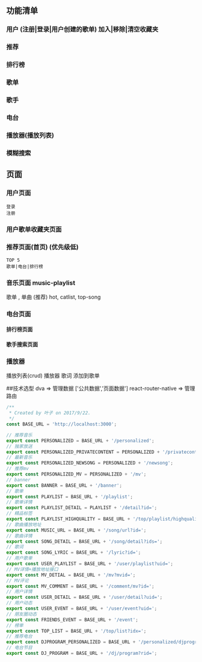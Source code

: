 ## 功能清单

### 用户 (注册|登录|用户创建的歌单) 加入|移除|清空收藏夹 
### 推荐
###  排行榜
###  歌单
###  歌手
### 电台
### 播放器(播放列表)
### 模糊搜索


## 页面

### 用户页面
```
登录
注册
```

### 用户歌单收藏夹页面
### 推荐页面(首页) (优先级低)
```
TOP 5
歌单|电台|排行榜
```
### 音乐页面 music-playlist
歌单 , 单曲 (推荐) 
hot, catlist, top-song
### 电台页面

#### 排行榜页面
#### 歌手搜索页面

### 播放器
播放列表(crud)
播放器
歌词
添加到歌单


##技术选型
dva => 管理数据 ['公共数据','页面数据']
react-router-native => 管理路由

```javascript
/**
 * Created by 叶子 on 2017/9/22.
 */
const BASE_URL = 'http://localhost:3000';

// 推荐音乐
export const PERSONALIZED = BASE_URL + '/personalized';
// 独家放送
export const PERSONALIZED_PRIVATECONTENT = PERSONALIZED + '/privatecontent';
// 最新音乐
export const PERSONALIZED_NEWSONG = PERSONALIZED + '/newsong';
// 推荐mv
export const PERSONALIZED_MV = PERSONALIZED + '/mv';
// banner
export const BANNER = BASE_URL + '/banner';
// 歌单
export const PLAYLIST = BASE_URL + '/playlist';
// 歌单详情
export const PLAYLIST_DETAIL = PLAYLIST + '/detail?id=';
// 精品标签
export const PLAYLIST_HIGHQUALITY = BASE_URL + '/top/playlist/highquality';
// 歌曲播放地址
export const MUSIC_URL = BASE_URL + '/song/url?id=';
// 歌曲详情
export const SONG_DETAIL = BASE_URL + '/song/detail?ids=';
// 歌词
export const SONG_LYRIC = BASE_URL + '/lyric?id=';
// 用户歌单
export const USER_PLAYLIST = BASE_URL + '/user/playlist?uid=';
// MV详情+播放地址接口
export const MV_DETIAL = BASE_URL + '/mv?mvid=';
// MV评论
export const MV_COMMENT = BASE_URL + '/comment/mv?id=';
// 用户详情
export const USER_DETAIL = BASE_URL + '/user/detail?uid=';
// 用户动态
export const USER_EVENT = BASE_URL + '/user/event?uid=';
// 朋友圈动态
export const FRIENDS_EVENT = BASE_URL + '/event';
// 榜单
export const TOP_LIST = BASE_URL + '/top/list?idx=';
// 推荐电台
export const DJPROGRAM_PERSONALIZED = BASE_URL + '/personalized/djprogram';
// 电台节目
export const DJ_PROGRAM = BASE_URL + '/dj/program?rid=';

```
